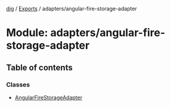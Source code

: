 [dig](../README.md) / [Exports](../modules.md) / adapters/angular-fire-storage-adapter

# Module: adapters/angular-fire-storage-adapter

## Table of contents

### Classes

- [AngularFireStorageAdapter](../classes/adapters/angular-fire-storage-adapter.angularfirestorageadapter.md)
